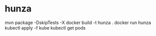 # hunza
mvn package -DskipTests -X
docker build -t hunza .
docker run hunza
kubectl apply -f kube
kubectl get pods
